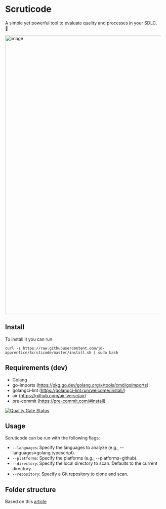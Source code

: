 # Scruticode
A simple yet powerful tool to evaluate quality and processes in your SDLC. 🚀

<img width="1439" height="899" alt="image" src="https://github.com/user-attachments/assets/d64bdf74-5f31-4a89-bc1c-0d97e1815ec6" />

## Install

To install it you can run

```shell
curl -s https://raw.githubusercontent.com/jd-apprentice/Scruticode/master/install.sh | sudo bash
```

## Requirements (dev)

- Golang
- go-imports (https://pkg.go.dev/golang.org/x/tools/cmd/goimports)
- golangci-lint (https://golangci-lint.run/welcome/install/)
- air (https://github.com/air-verse/air)
- pre-commit (https://pre-commit.com/#install)

[![Quality Gate Status](https://sonarcloud.io/api/project_badges/measure?project=jd-apprentice_Scruticode&metric=alert_status)](https://sonarcloud.io/summary/new_code?id=jd-apprentice_Scruticode)

## Usage

Scruticode can be run with the following flags:

-   `--languages`: Specify the languages to analyze (e.g., --languages=golang,typescript).
-   `--platforms`: Specify the platforms (e.g., --platforms=github).
-   `--directory`: Specify the local directory to scan. Defaults to the current directory.
-   `--repository`: Specify a Git repository to clone and scan.

## Folder structure

Based on this [article](https://dev.to/ayoubzulfiqar/go-the-ultimate-folder-structure-6gj)
